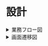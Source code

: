 # 設計
<details>
<summary>業務フロー図</summary>
<img src="./img/%E6%A5%AD%E5%8B%99%E3%83%95%E3%83%AD%E3%83%BC%E5%9B%B3.png">
</details>

<details>
<summary>画面遷移図</summary>
<img src="./img/%E7%94%BB%E9%9D%A2%E9%81%B7%E7%A7%BB%E5%9B%B3.png">
</details>
